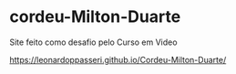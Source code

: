 # cordeu-Milton-Duarte
 Site feito como desafio pelo Curso em Video

https://leonardoppasseri.github.io/Cordeu-Milton-Duarte/
